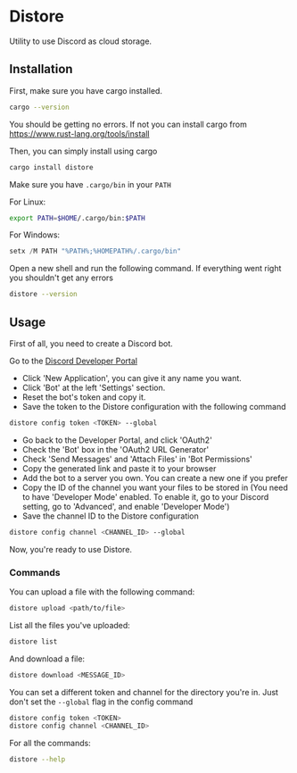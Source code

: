 # Distore
Utility to use Discord as cloud storage.

## Installation

First, make sure you have cargo installed.
```sh
cargo --version
```
You should be getting no errors.
If not you can install cargo from https://www.rust-lang.org/tools/install

Then, you can simply install using cargo
```sh
cargo install distore
```

Make sure you have `.cargo/bin` in your `PATH`

For Linux:
```sh
export PATH=$HOME/.cargo/bin:$PATH
```

For Windows:
```powershell
setx /M PATH "%PATH%;%HOMEPATH%/.cargo/bin"
```

Open a new shell and run the following command. If everything went right you shouldn't get any errors
```sh
distore --version
```

## Usage

First of all, you need to create a Discord bot.

Go to the [Discord Developer Portal](https://discord.com/developers/applications)

- Click 'New Application', you can give it any name you want.
- Click 'Bot' at the left 'Settings' section.
- Reset the bot's token and copy it.
- Save the token to the Distore configuration with the following command
```sh
distore config token <TOKEN> --global
```
- Go back to the Developer Portal, and click 'OAuth2'
- Check the 'Bot' box in the 'OAuth2 URL Generator'
- Check 'Send Messages' and 'Attach Files' in 'Bot Permissions'
- Copy the generated link and paste it to your browser
- Add the bot to a server you own. You can create a new one if you prefer
- Copy the ID of the channel you want your files to be stored in (You need to have 'Developer Mode' enabled. To enable it, go to your Discord setting, go to 'Advanced', and enable 'Developer Mode')
- Save the channel ID to the Distore configuration
```sh
distore config channel <CHANNEL_ID> --global
```

Now, you're ready to use Distore.

### Commands

You can upload a file with the following command:
```sh
distore upload <path/to/file>
```

List all the files you've uploaded:
```sh
distore list
```

And download a file:
```sh
distore download <MESSAGE_ID>
```

You can set a different token and channel for the directory you're in. Just don't set the `--global` flag in the config command
```sh
distore config token <TOKEN>
distore config channel <CHANNEL_ID>
```

For all the commands:
```sh
distore --help
```
